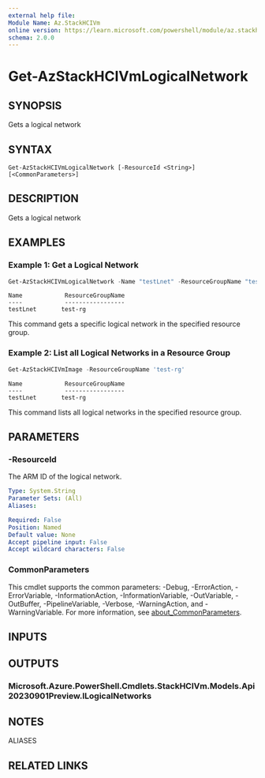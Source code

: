 ```yaml
---
external help file:
Module Name: Az.StackHCIVm
online version: https://learn.microsoft.com/powershell/module/az.stackhcivm/get-azstackhcivmlogicalnetwork
schema: 2.0.0
---
```


# Get-AzStackHCIVmLogicalNetwork

## SYNOPSIS
Gets a logical network

## SYNTAX

```
Get-AzStackHCIVmLogicalNetwork [-ResourceId <String>] [<CommonParameters>]
```

## DESCRIPTION
Gets a logical network

## EXAMPLES

### Example 1:  Get a Logical Network
```powershell
Get-AzStackHCIVmLogicalNetwork -Name "testLnet" -ResourceGroupName "test-rg" 
```

```output
Name            ResourceGroupName
----            -----------------
testLnet       test-rg
```

This command gets a specific logical network in the specified resource group.

### Example 2: List all Logical Networks in a Resource Group  
```powershell
Get-AzStackHCIVmImage -ResourceGroupName 'test-rg'
```

```output
Name            ResourceGroupName
----            -----------------
testLnet       test-rg
```
This command lists all logical networks in the specified resource group.

## PARAMETERS

### -ResourceId
The ARM ID of the logical network.

```yaml
Type: System.String
Parameter Sets: (All)
Aliases:

Required: False
Position: Named
Default value: None
Accept pipeline input: False
Accept wildcard characters: False
```

### CommonParameters
This cmdlet supports the common parameters: -Debug, -ErrorAction, -ErrorVariable, -InformationAction, -InformationVariable, -OutVariable, -OutBuffer, -PipelineVariable, -Verbose, -WarningAction, and -WarningVariable. For more information, see [about_CommonParameters](http://go.microsoft.com/fwlink/?LinkID=113216).

## INPUTS

## OUTPUTS

### Microsoft.Azure.PowerShell.Cmdlets.StackHCIVm.Models.Api20230901Preview.ILogicalNetworks

## NOTES

ALIASES

## RELATED LINKS

